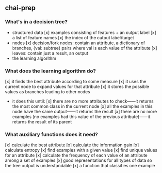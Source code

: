 chai-prep
---

### What's in a decision tree?
- structured data
  [x] examples consisting of features + an output label
  [x] a list of feature names
  [x] the index of the output label/target
- nodes
  [x] decision/fork nodes: contain an attribute, a dictionary of branches, {val: subtree} pairs where val is each value of the attribute
  [x] leaves: contain just a result, an output
- the learning algorithm

### What does the learning algorithm do?
[x] it finds the best attribute according to some measure
[x] it uses the current node to expand values for that attribute
[x] it stores the possible values as branches leading to other nodes
- it does this until:
  [x] there are no more attributes to check——it returns the most common class in the current node
  [x] all the examples in this node have the same output——it returns the result
  [x] there are no more examples (no examples had this value of the previous attribute)——it returns the result of its parent

### What auxiliary functions does it need?
[x] calculate the best attribute
[x] calculate the information gain
    [x] calculate entropy
[x] find examples with a given value
[x] find unique values for an attribute
[x] calculate the frequency of each value of an attribute among a set of examples
[x] good representations for all types of data so the tree output is understandable
[x] a function that classifies one example

